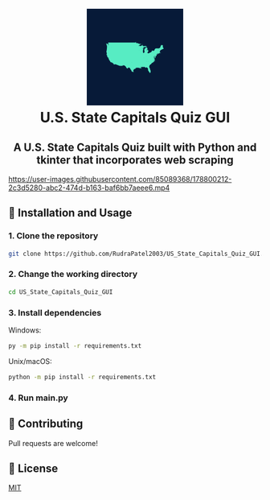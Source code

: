 <h1 align="center">
  <br>
    <img src="https://raw.githubusercontent.com/RudraPatel2003/US_State_Capitals_Quiz_GUI/master/src/assets/images/Logo.png">
  <br>
  U.S. State Capitals Quiz GUI
  <br>
</h1>

<h2 align="center">A U.S. State Capitals Quiz built with Python and tkinter that incorporates web scraping</h2>

https://user-images.githubusercontent.com/85089368/178800212-2c3d5280-abc2-474d-b163-baf6bb7aeee6.mp4

## 🔨 Installation and Usage

### 1\. Clone the repository
```bash
git clone https://github.com/RudraPatel2003/US_State_Capitals_Quiz_GUI.git
```   
### 2\. Change the working directory
```bash
cd US_State_Capitals_Quiz_GUI
```
### 3\. Install dependencies   

Windows:
```bash
py -m pip install -r requirements.txt
```
Unix/macOS:
```bash
python -m pip install -r requirements.txt
```

### 4. Run main.py

## 🤝 Contributing
Pull requests are welcome!

## 📖 License
[MIT](https://choosealicense.com/licenses/mit/)
